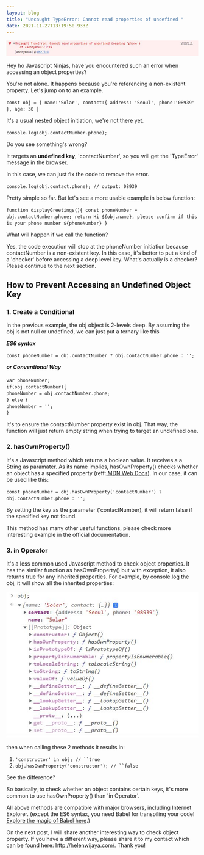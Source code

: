 ```yaml
---
layout: blog
title: "Uncaught TypeError: Cannot read properties of undefined "
date: 2021-11-27T13:19:50.933Z
---
```

![Uncaught TypeError](/images/upload/type-error.jpg "Uncaught TypeError")

Hey ho Javascript Ninjas, have you encountered such an error when accessing an object properties?

You're not alone. It happens because you're referencing a non-existent property. Let's jump on to an example.

`const obj = {
    name:'Solar',
    contact:{
        address: 'Seoul',
        phone:'08939'
    },
    age: 30
}`

It's a usual nested object initiation, we're not there yet.

`console.log(obj.contactNumber.phone);`

Do you see something's wrong?

It targets an **undefined key**, 'contactNumber', so you will get the 'TypeError' message in the browser.

In this case, we can just fix the code to remove the error.

`console.log(obj.contact.phone); // output: 08939`

Pretty simple so far. But let's see a more usable example in below function:

`function displayGreetings(){
   const phoneNumber = obj.contactNumber.phone;
   return Hi ${obj.name}, please confirm if this is your phone number ${phoneNumber}
}`

What will happen if we call the function?

Yes, the code execution will stop at the phoneNumber initiation because contactNumber is a non-existent key. In this case, it's better to put a kind of a 'checker' before accessing a deep level key. What's actually is a checker? Please continue to the next section.

## How to Prevent Accessing an Undefined Object Key

### **1. Create a Conditional**

In the previous example, the obj object is 2-levels deep. By assuming the obj is not null or undefined, we can just put a ternary like this

***ES6 syntax***

`const phoneNumber = obj.contactNumber ? obj.contactNumber.phone : '';`

***or Conventional Way***\
\
`var phoneNumber;`\
`if(obj.contactNumber){`\
   `phoneNumber = obj.contactNumber.phone;`\
`} else {`\
   `phoneNumber = '';`\
`}`

It's to ensure the contactNumber property exist in obj. That way, the function will just return empty string when trying to target an undefined one.

### **2. hasOwnProperty()**

It's a Javascript method which returns a boolean value. It receives a a String as paramater. As its name implies, hasOwnProperty() checks whether an object has a specified property (reff:[ MDN Web Docs](https://developer.mozilla.org/en-US/docs/Web/JavaScript/Reference/Global_Objects/Object/hasOwnProperty#using_hasownproperty_to_test_for_an_own_propertys_existence)). In our case, it can be used like this:

`const phoneNumber = obj.hasOwnProperty('contactNumber') ? obj.contactNumber.phone : '';`

By setting the key as the parameter ('contactNumber), it will return false if the specified key not found.

This method has many other useful functions, please check more interesting example in the official documentation.

### **3. in Operator**

It's a less common used Javascript method to check object properties. It has the similar function as hasOwnProperty() but with exception, it also returns true for any inherited properties. For example, by console.log the obj, it will show all the inherited properties:

![object base properties](/images/upload/object-base-props.jpg "object base properties")

then  when calling these 2 methods it results in: 

1. `'constructor' in obj; // ``true`
2. `obj.hasOwnProperty('constructor'); // ``false`

See the difference? 

So basically, to check whether an object contains certain keys, it's more common to use hasOwnProperty() than 'in Operator'. 

All above methods are compatible with major browsers, including Internet Explorer. (except the ES6 syntax, you need Babel for transpiling your code! [Explore the magic of Babel here](https://babeljs.io/repl/).)

On the next post, I will share another interesting way to check object property. If you have a different way, please share it to my contact which can be found here: http://helenwijaya.com/. Thank you!